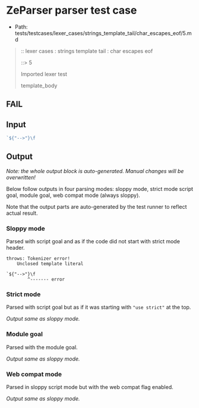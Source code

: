 # ZeParser parser test case

- Path: tests/testcases/lexer_cases/strings_template_tail/char_escapes_eof/5.md

> :: lexer cases : strings template tail : char escapes eof
>
> ::> 5
>
> Imported lexer test
>
> template_body

## FAIL

## Input

`````js
`${"-->"}\f
`````

## Output

_Note: the whole output block is auto-generated. Manual changes will be overwritten!_

Below follow outputs in four parsing modes: sloppy mode, strict mode script goal, module goal, web compat mode (always sloppy).

Note that the output parts are auto-generated by the test runner to reflect actual result.

### Sloppy mode

Parsed with script goal and as if the code did not start with strict mode header.

`````
throws: Tokenizer error!
    Unclosed template literal

`${"-->"}\f
        ^------- error
`````

### Strict mode

Parsed with script goal but as if it was starting with `"use strict"` at the top.

_Output same as sloppy mode._

### Module goal

Parsed with the module goal.

_Output same as sloppy mode._

### Web compat mode

Parsed in sloppy script mode but with the web compat flag enabled.

_Output same as sloppy mode._
